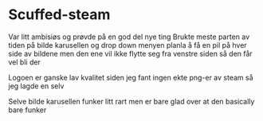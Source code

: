 # Scuffed-steam

Var litt ambisiøs og prøvde på en god del nye ting
Brukte meste parten av tiden på bilde karusellen og drop down menyen
planla å få en pil på hver side av bildene men den ene vil ikke flytte seg fra venstre siden så den får vel bli der

Logoen er ganske lav kvalitet siden jeg fant ingen ekte png-er av steam så jeg lagde en selv

Selve bilde karusellen funker litt rart men er bare glad over at den basically bare funker
